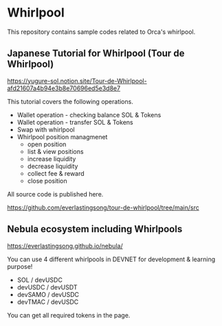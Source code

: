 # Whirlpool
This repository contains sample codes related to Orca's whirlpool.

## Japanese Tutorial for Whirlpool (Tour de Whirlpool)
https://yugure-sol.notion.site/Tour-de-Whirlpool-afd21607a4b94e3b8e70696ed5e3d8e7

This tutorial covers the following operations.

* Wallet operation - checking balance SOL & Tokens
* Wallet operation - transfer SOL & Tokens
* Swap with whirlpool
* Whirlpool position managmenet
  * open position
  * list & view positions
  * increase liquidity
  * decrease liquidity
  * collect fee & reward
  * close position

All source code is published here.

https://github.com/everlastingsong/tour-de-whirlpool/tree/main/src

## Nebula ecosystem including Whirlpools
https://everlastingsong.github.io/nebula/

You can use 4 different whirlpools in DEVNET for development & learning purpose!

* SOL / devUSDC
* devUSDC / devUSDT
* devSAMO / devUSDC
* devTMAC / devUSDC

You can get all required tokens in the page.
